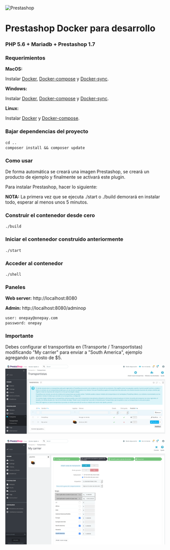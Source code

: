 ![Prestashop](https://www.prestashop.com/sites/all/themes/prestashop/images/logo_ps_second.svg)

#  Prestashop Docker para desarrollo

### PHP 5.6 + Mariadb + Prestashop 1.7

### Requerimientos

**MacOS:**

Instalar [Docker](https://docs.docker.com/docker-for-mac/install/), [Docker-compose](https://docs.docker.com/compose/install/#install-compose) y [Docker-sync](https://github.com/EugenMayer/docker-sync/wiki/docker-sync-on-OSX).

**Windows:**

Instalar [Docker](https://docs.docker.com/docker-for-windows/install/), [Docker-compose](https://docs.docker.com/compose/install/#install-compose) y [Docker-sync](https://github.com/EugenMayer/docker-sync/wiki/docker-sync-on-Windows).

**Linux:**

Instalar [Docker](https://docs.docker.com/engine/installation/linux/docker-ce/ubuntu/) y [Docker-compose](https://docs.docker.com/compose/install/#install-compose).

### Bajar dependencias del proyecto

```
cd ..
composer install && composer update
```

### Como usar

De forma automática se creará una imagen Prestashop, se creará un producto de ejemplo y finalmente se activará este plugin.

Para instalar Prestashop, hacer lo siguiente:

**NOTA:** La primera vez que se ejecuta ./start o ./build demorará en instalar todo, esperar al menos unos 5 minutos.

### Construir el contenedor desde cero

```
./build
```

### Iniciar el contenedor construido anteriormente

```
./start
```

### Acceder al contenedor

```
./shell
```

### Paneles

**Web server:** http://localhost:8080

**Admin:** http://localhost:8080/adminop

    user: onepay@onepay.com
    password: onepay


### Importante

Debes configurar el transportista en (Transporte / Transportistas) modificando "My carrier" para enviar a "South America", ejemplo agregando un costo de $5.

![transporte1](img/transporte1.png)

![transporte2](img/transporte2.png)
